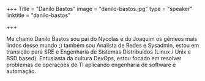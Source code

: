 +++
Title = "Danilo Bastos"
image = "danilo-bastos.jpg"
type = "speaker"
linktitle = "danilo-bastos"

+++

Me chamo Danilo Bastos sou pai do Nycolas e do Joaquim os gêmeos mais lindos desse mundo ;) também sou Analista de Redes e Sysadmin, estou em transição para SRE e Engenharia de Sistemas Distribuídos (Linux / Unix e BSD based). Entusiasta da cultura DevOps, estou focado em resolver problemas de operações de TI aplicando engenharia de software e automação.
